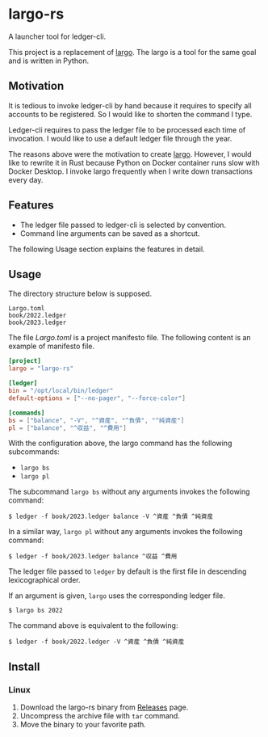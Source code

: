 # largo-rs

A launcher tool for ledger-cli.

This project is a replacement of [largo](https://github.com/ShotaroTsuji/largo).
The largo is a tool for the same goal and is written in Python.

## Motivation

It is tedious to invoke ledger-cli by hand because it requires to specify all
accounts to be registered. So I would like to shorten the command I type.

Ledger-cli requires to pass the ledger file to be processed each time of invocation.
I would like to use a default ledger file through the year.

The reasons above were the motivation to create [largo](https://github.com/ShotaroTsuji/largo).
However, I would like to rewrite it in Rust because Python on Docker container
runs slow with Docker Desktop. I invoke largo frequently when I write down
transactions every day.

## Features

* The ledger file passed to ledger-cli is selected by convention.
* Command line arguments can be saved as a shortcut.

The following Usage section explains the features in detail.

## Usage

The directory structure below is supposed.

```text
Largo.toml
book/2022.ledger
book/2023.ledger
```

The file _Largo.toml_ is a project manifesto file.
The following content is an example of manifesto file.

```toml
[project]
largo = "largo-rs"

[ledger]
bin = "/opt/local/bin/ledger"
default-options = ["--no-pager", "--force-color"]

[commands]
bs = ["balance", "-V", "^資産", "^負債", "^純資産"]
pl = ["balance", "^収益", "^費用"]
```

With the configuration above, the largo command has the following subcommands:

* `largo bs`
* `largo pl`

The subcommand `largo bs` without any arguments invokes the following command:

```shell
$ ledger -f book/2023.ledger balance -V ^資産 ^負債 ^純資産
```

In a similar way, `largo pl` without any arguments invokes the following command:

```shell
$ ledger -f book/2023.ledger balance ^収益 ^費用
```

The ledger file passed to `ledger` by default is the first file in descending
lexicographical order.

If an argument is given, `largo` uses the corresponding ledger file.

```shell
$ largo bs 2022
```

The command above is equivalent to the following:

```shell
$ ledger -f book/2022.ledger -V ^資産 ^負債 ^純資産
```

## Install

### Linux

1. Download the largo-rs binary from [Releases](https://github.com/horatos/largo-rs/releases) page.
2. Uncompress the archive file with `tar` command.
3. Move the binary to your favorite path.
